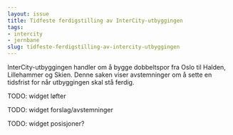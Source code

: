 ```yaml
---
layout: issue
title: Tidfeste ferdigstilling av InterCity-utbyggingen
tags:
- intercity
- jernbane
slug: tidfeste-ferdigstilling-av-intercity-utbyggingen
---
```


InterCity-utbyggingen handler om å bygge dobbeltspor fra Oslo til Halden, Lillehammer og Skien. Denne saken viser avstemninger om å sette en tidsfrist for når utbyggingen skal stå ferdig.

TODO: widget løfter

TODO: widget forslag/avstemninger

TODO: widget posisjoner?

